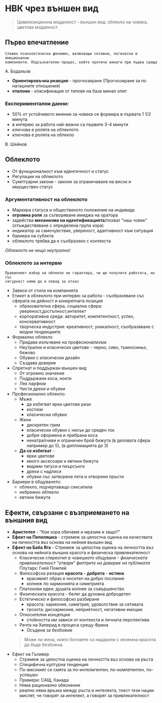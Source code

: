 # НВК чрез външен вид

> Цивилизиционна модалност - външен вид: облекло на човека, цветова модалност

## Първо впечатление
    Сложен психологически феномен, включващи сетивни, логически и емоционални 
    компоненти. Подсъзнателен процес, който протича винаги при първа среща
А. Бодальов

- **Ориентировъчна реакция** - прогнозиране (Прогнозиране за по наташните отношения)
- **еталони** - класификация от типове на база минал опит

### Експериментални данни:

- 50% от устойчивото мнение за човека се формира в първата 1 1/2 минута
- в интервю за работа най-важни са първите 3-4 минути
- ключова е ролята на облеклото
- ключова е ролята на облекло

В. Шейнов

## Облеклото

- От функционалност към идентичност и статус
- Регулации на облеклото
- Сумптуарни закони - закони за ограничаване на висок и имуществен статус

### Аргументативност на облеклото

- Маркира статуса и общественото положение на индивида
- **огромна роля** за сътворяване имиджа на оратора
- задейства **механизма на идентификацията**/похват "наш човек" (отъждествяване с определена група хора)
- индикатор за самочувствие, увереност, адаптивност към ситуация
- бариера на субекта
- облеклото трябва да е съобразено с контекста

*Облеклото не нещо неутрално!*

### Облеклото за интервю
    Правилният избор на облекло не гарантира, че ще получите работата, но със 
    сигурност няма да е повод за отказ

- Зависи от стила на компанията
- Етикет в облеклото при интервю за работа - съобразяване със сферата на дейност и конкретната позиция
    - образователна сфера, социална сфера: увереност,достъпност,интелект
    - корпоративна среда: авторитет, компетентност, успех, консервативност
    - творческа индустрия: креативност, уникалност, съобразяване с модни тенденциите
- Формално облекло
    - Придава излъчване на професионализъм
    - Неутрални и класически цветове - черно, сиво, тъмносиньо, бежово
    - Обувки с класически дизайн
    - Създава доверие
- Спретнат и поддържан външен вид
    - От огромно значение
    - Поддържани коса, нокти
    - Лек парфюм
    - Чисти дрехи и обувки
- Професионално облекло:
    - Мъже
        - да избягват ярки цветове ризи
        - костюм
        - класически обувки
    - Жени 
        - дискретен грим
        - класически обувки с нисък до среден ток
        - добре оформена и прибрана коса
        - ненатрапчиви и ограничен брой бижута (в деловата сфера например до 5), (в дипломацията до 3)
    - **Да се избягват** - 
        - ярки цветове
        - много аксесоари и евтини бижута
        - видими татуси и пиърсънги
        - дрехи с надписи
        - обувки със затворена пета и отворени пръсти
- Бариери в общуването:
    - облекло, подчертаващо сексапила
    - небрежно облекло
    - евтини бижута

## Ефекти, свързани с възприемането на външния вид

- **Аристотел** - "Кои хора обичаме и мразим и защо?"
- **Ефект на Пепеляшка** - стремеж за цялостна оценка на качествата на личността въз основа на нейния външен вид
- **Ефект на Баба Яга** - Стремеж за цялостна оценка на личността въз основа на нейната външна красота и физическа привлекателност
    - Класически стереотип в човешкото общуване - *физическата привлекателност "отваря" филтрите на доверие на публиката*
    Плутарх: Гней Помпей
    - Философска релация **красота** - **доброта** - **истина**
        - красивият образ е носител на добро послание
        - копнеж по хармонията и симетрията
    - Платонови идеи: душата копнее за съвършенство
    - Физическата красота - белег да духовна добродетел
    - Естетическо и философско разбиране
        - красота: хармония, симетрия, удоволствие за сетивата
        - грозота: дисхармония, неприятност, негативни емоции
    - Относителни концепции
        - стойността им зависи от контекста и личната перспектива
    - Речта на Хиперид в процеса срещу Фрина
        - Осъдена за безбожие
    > Може ли жена, която боговете са надарили с неземна красота да бъде безбожна
- Ефект на Гъливер
    - Стремеж за цялостна оценка на личността въз основа на ръста
    - Специфична културна тенденция
    - По-високият се смята за по-интелигентен, по-компетентен, по-успешен
    - Примери: САЩ, Канада
    - Няма рационално обяснение
    - реално няма връзка между ръста и интелекта, тоест тези нации мислят, че говорят за интелект, а говорят за привлекателност